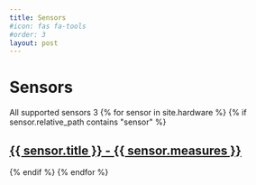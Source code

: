 ```yaml
---
title: Sensors
#icon: fas fa-tools
#order: 3
layout: post
---
```


Sensors
=======
All supported sensors 3
{% for sensor in site.hardware %}
{% if sensor.relative_path contains "sensor" %}

  <h2>
    <a href="{{ site.baseurl }}{{ sensor.url }}">
      {{ sensor.title }} - {{ sensor.measures }}
    </a>
  </h2>
  <!-- <p>{{ sensor.content | markdownify }}</p> -->

{% endif %}
{% endfor %}